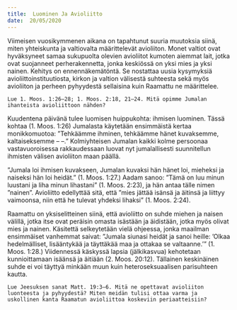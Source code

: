 ```yaml
---
title:  Luominen Ja Avioliitto
date:  20/05/2020
---
```


Viimeisen vuosikymmenen aikana on tapahtunut suuria muutoksia siinä, miten yhteiskunta ja valtiovalta määrittelevät avioliiton. Monet valtiot ovat hyväksyneet samaa sukupuolta olevien avioliitot kumoten aiemmat lait, jotka ovat suojanneet perherakennetta, jonka keskiössä on yksi mies ja yksi nainen. Kehitys on ennennäkemätöntä. Se nostattaa uusia kysymyksiä avioliittoinstituutiosta, kirkon ja valtion välisestä suhteesta sekä myös avioliiton ja perheen pyhyydestä sellaisina kuin Raamattu ne määrittelee.

`Lue 1. Moos. 1:26–28; 1. Moos. 2:18, 21–24. Mitä opimme Jumalan ihanteista avioliittoon nähden?`

Kuudentena päivänä tulee luomisen huippukohta: ihmisen luominen. Tässä kohtaa (1. Moos. 1:26) Jumalasta käytetään ensimmäistä kertaa monikkomuotoa: ”Tehkäämme ihminen, tehkäämme hänet kuvaksemme, kaltaiseksemme – –.” Kolmiyhteisen Jumalan kaikki kolme persoonaa vastavuoroisessa rakkaudessaan luovat nyt jumalallisesti suunnitellun ihmisten välisen avioliiton maan päällä.

”Jumala loi ihmisen kuvakseen, Jumalan kuvaksi hän hänet loi, mieheksi ja naiseksi hän loi heidät.” (1. Moos. 1:27.) Aadam sanoo: ”Tämä on luu minun luustani ja liha minun lihastani” (1. Moos. 2:23), ja hän antaa tälle nimen ”nainen”. Avioliitto edellyttää sitä, että ”mies jättää isänsä ja äitinsä ja liittyy vaimoonsa, niin että he tulevat yhdeksi lihaksi”              (1. Moos. 2:24).

Raamattu on yksiselitteinen siinä, että avioliitto on suhde miehen ja naisen välillä, jotka itse ovat peräisin omasta isästään ja äidistään, jotka myös olivat mies ja nainen. Käsitettä selkeytetään vielä ohjeessa, jonka maailman ensimmäiset vanhemmat saivat: ”Jumala siunasi heidät ja sanoi heille: ’Olkaa hedelmälliset, lisääntykää ja täyttäkää maa ja ottakaa se valtaanne.’” (1. Moos. 1:28.) Viidennessä käskyssä lapsia ­(jälkikasvua) kehotetaan kunnioittamaan isäänsä ja äitiään (2. Moos. 20:12). Tällainen keskinäinen suhde ei voi täyttyä minkään muun kuin  heteroseksuaalisen parisuhteen kautta.

`Lue Jeesuksen sanat Matt. 19:3–6. Mitä ne opettavat avioliiton luonteesta ja pyhyydestä? Miten meidän tulisi ottaa varma ja uskollinen kanta Raamatun avioliittoa koskeviin periaatteisiin?`